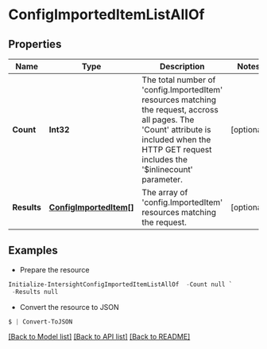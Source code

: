 # ConfigImportedItemListAllOf
## Properties

Name | Type | Description | Notes
------------ | ------------- | ------------- | -------------
**Count** | **Int32** | The total number of &#39;config.ImportedItem&#39; resources matching the request, accross all pages. The &#39;Count&#39; attribute is included when the HTTP GET request includes the &#39;$inlinecount&#39; parameter. | [optional] 
**Results** | [**ConfigImportedItem[]**](ConfigImportedItem.md) | The array of &#39;config.ImportedItem&#39; resources matching the request. | [optional] 

## Examples

- Prepare the resource
```powershell
Initialize-IntersightConfigImportedItemListAllOf  -Count null `
 -Results null
```

- Convert the resource to JSON
```powershell
$ | Convert-ToJSON
```

[[Back to Model list]](../README.md#documentation-for-models) [[Back to API list]](../README.md#documentation-for-api-endpoints) [[Back to README]](../README.md)

